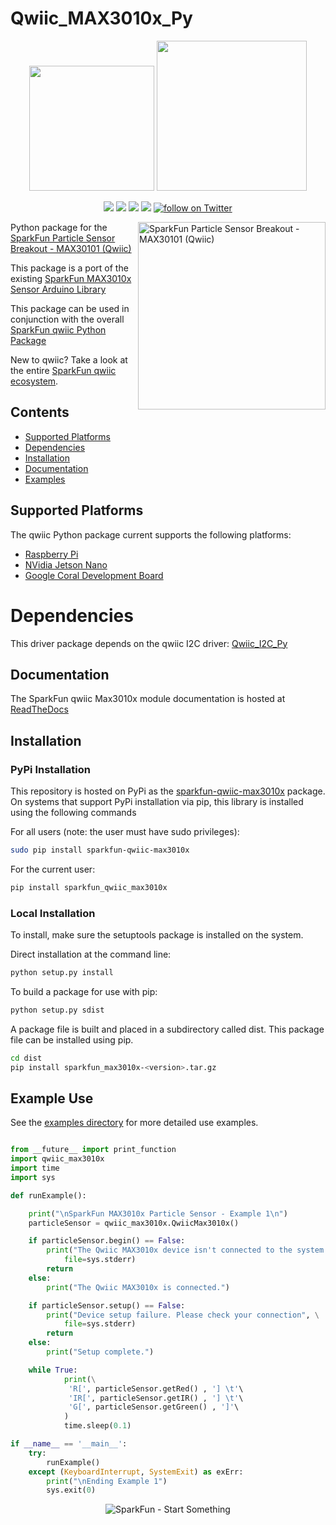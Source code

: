 Qwiic_MAX3010x_Py
===================

<p align="center">
   <img src="https://cdn.sparkfun.com/assets/custom_pages/2/7/2/qwiic-logo-registered.jpg"  width=200>  
   <img src="https://www.python.org/static/community_logos/python-logo-master-v3-TM.png"  width=240>   
</p>
<p align="center">
	<a href="https://pypi.org/project/sparkfun-qwiic-max3010x/" alt="Package">
		<img src="https://img.shields.io/pypi/pyversions/sparkfun_qwiic_max3010x.svg" /></a>
	<a href="https://github.com/sparkfun/Qwiic_MAX3010x_Py/issues" alt="Issues">
		<img src="https://img.shields.io/github/issues/sparkfun/Qwiic_MAX3010x_Py.svg" /></a>
	<a href="https://qwiic-max3010x-py.readthedocs.io/en/latest/index.html" alt="Documentation">
		<img src="https://readthedocs.org/projects/qwiic-max3010x-py/badge/?version=latest&style=flat" /></a>
	<a href="https://github.com/sparkfun/Qwiic_MAX3010x_Py/blob/master/LICENSE" alt="License">
		<img src="https://img.shields.io/badge/license-MIT-blue.svg" /></a>
	<a href="https://twitter.com/intent/follow?screen_name=sparkfun">
        	<img src="https://img.shields.io/twitter/follow/sparkfun.svg?style=social&logo=twitter"
           	 alt="follow on Twitter"></a>
	
</p>

<img src="https://cdn.sparkfun.com//assets/parts/1/5/3/3/8/16474-SparkFun_Particle_Sensor_Breakout_-_MAX30101__Qwiic_-01.jpg"  align="right" width=300 alt="SparkFun Particle Sensor Breakout - MAX30101 (Qwiic)">

Python package for the [SparkFun Particle Sensor Breakout - MAX30101 (Qwiic)](https://www.sparkfun.com/products/16474)

This package is a port of the existing [SparkFun MAX3010x Sensor Arduino Library](https://github.com/sparkfun/SparkFun_MAX3010x_Sensor_Library)

This package can be used in conjunction with the overall [SparkFun qwiic Python Package](https://github.com/sparkfun/Qwiic_Py)

New to qwiic? Take a look at the entire [SparkFun qwiic ecosystem](https://www.sparkfun.com/qwiic).

## Contents

* [Supported Platforms](#supported-platforms)
* [Dependencies](#dependencies)
* [Installation](#installation)
* [Documentation](#documentation)
* [Examples](#examples)

Supported Platforms
--------------------
The qwiic Python package current supports the following platforms:
* [Raspberry Pi](https://www.sparkfun.com/search/results?term=raspberry+pi)
* [NVidia Jetson Nano](https://www.sparkfun.com/products/15297)
* [Google Coral Development Board](https://www.sparkfun.com/products/15318)

Dependencies
================
This driver package depends on the qwiic I2C driver: 
[Qwiic_I2C_Py](https://github.com/sparkfun/Qwiic_I2C_Py)

Documentation
-------------
The SparkFun qwiic Max3010x module documentation is hosted at [ReadTheDocs](https://qwiic-max3010x-py.readthedocs.io/en/latest/index.html)

Installation
--------------

### PyPi Installation
This repository is hosted on PyPi as the [sparkfun-qwiic-max3010x](https://pypi.org/project/sparkfun-qwiic-max3010x/) package. On systems that support PyPi installation via pip, this library is installed using the following commands

For all users (note: the user must have sudo privileges):
```sh
sudo pip install sparkfun-qwiic-max3010x
```
For the current user:

```sh
pip install sparkfun_qwiic_max3010x
```

### Local Installation
To install, make sure the setuptools package is installed on the system.

Direct installation at the command line:
```sh
python setup.py install
```

To build a package for use with pip:
```sh
python setup.py sdist
 ```
A package file is built and placed in a subdirectory called dist. This package file can be installed using pip.
```sh
cd dist
pip install sparkfun_max3010x-<version>.tar.gz
```
  
Example Use
------------
See the [examples directory](#examples) for more detailed use examples.

```python

from __future__ import print_function
import qwiic_max3010x
import time
import sys

def runExample():

	print("\nSparkFun MAX3010x Particle Sensor - Example 1\n")
	particleSensor = qwiic_max3010x.QwiicMax3010x()

	if particleSensor.begin() == False:
		print("The Qwiic MAX3010x device isn't connected to the system. Please check your connection", \
			file=sys.stderr)
		return
	else:
		print("The Qwiic MAX3010x is connected.")

	if particleSensor.setup() == False:
		print("Device setup failure. Please check your connection", \
			file=sys.stderr)
		return
	else:
		print("Setup complete.")        

	while True:
			print(\
			 'R[', particleSensor.getRed() , '] \t'\
             'IR[', particleSensor.getIR() , '] \t'\
             'G[', particleSensor.getGreen() , ']'\
			)
			time.sleep(0.1)

if __name__ == '__main__':
	try:
		runExample()
	except (KeyboardInterrupt, SystemExit) as exErr:
		print("\nEnding Example 1")
		sys.exit(0)
```

<p align="center">
<img src="https://cdn.sparkfun.com/assets/custom_pages/3/3/4/dark-logo-red-flame.png" alt="SparkFun - Start Something">
</p>
